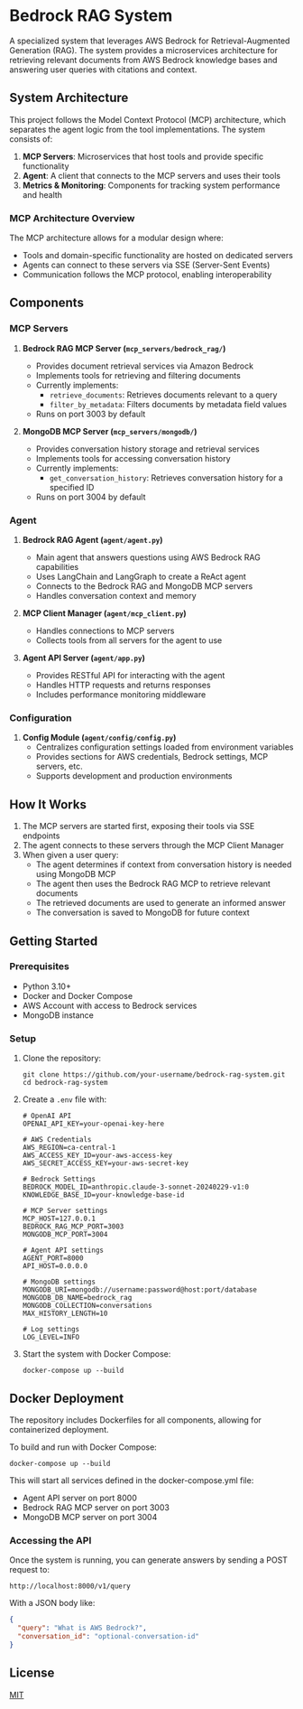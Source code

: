 # Bedrock RAG System

A specialized system that leverages AWS Bedrock for Retrieval-Augmented Generation (RAG). The system provides a microservices architecture for retrieving relevant documents from AWS Bedrock knowledge bases and answering user queries with citations and context.

## System Architecture

This project follows the Model Context Protocol (MCP) architecture, which separates the agent logic from the tool implementations. The system consists of:

1. **MCP Servers**: Microservices that host tools and provide specific functionality
2. **Agent**: A client that connects to the MCP servers and uses their tools
3. **Metrics & Monitoring**: Components for tracking system performance and health

### MCP Architecture Overview

The MCP architecture allows for a modular design where:
- Tools and domain-specific functionality are hosted on dedicated servers
- Agents can connect to these servers via SSE (Server-Sent Events)
- Communication follows the MCP protocol, enabling interoperability

## Components

### MCP Servers

1. **Bedrock RAG MCP Server (`mcp_servers/bedrock_rag/`)**
   - Provides document retrieval services via Amazon Bedrock
   - Implements tools for retrieving and filtering documents
   - Currently implements:
     - `retrieve_documents`: Retrieves documents relevant to a query
     - `filter_by_metadata`: Filters documents by metadata field values
   - Runs on port 3003 by default

2. **MongoDB MCP Server (`mcp_servers/mongodb/`)**
   - Provides conversation history storage and retrieval services
   - Implements tools for accessing conversation history
   - Currently implements:
     - `get_conversation_history`: Retrieves conversation history for a specified ID
   - Runs on port 3004 by default

### Agent

1. **Bedrock RAG Agent (`agent/agent.py`)**
   - Main agent that answers questions using AWS Bedrock RAG capabilities
   - Uses LangChain and LangGraph to create a ReAct agent
   - Connects to the Bedrock RAG and MongoDB MCP servers
   - Handles conversation context and memory

2. **MCP Client Manager (`agent/mcp_client.py`)**
   - Handles connections to MCP servers
   - Collects tools from all servers for the agent to use

3. **Agent API Server (`agent/app.py`)**
   - Provides RESTful API for interacting with the agent
   - Handles HTTP requests and returns responses
   - Includes performance monitoring middleware

### Configuration

1. **Config Module (`agent/config/config.py`)**
   - Centralizes configuration settings loaded from environment variables
   - Provides sections for AWS credentials, Bedrock settings, MCP servers, etc.
   - Supports development and production environments

## How It Works

1. The MCP servers are started first, exposing their tools via SSE endpoints
2. The agent connects to these servers through the MCP Client Manager
3. When given a user query:
   - The agent determines if context from conversation history is needed using MongoDB MCP
   - The agent then uses the Bedrock RAG MCP to retrieve relevant documents
   - The retrieved documents are used to generate an informed answer
   - The conversation is saved to MongoDB for future context

## Getting Started

### Prerequisites

- Python 3.10+
- Docker and Docker Compose
- AWS Account with access to Bedrock services
- MongoDB instance

### Setup

1. Clone the repository:
   ```
   git clone https://github.com/your-username/bedrock-rag-system.git
   cd bedrock-rag-system
   ```

2. Create a `.env` file with:
   ```
   # OpenAI API
   OPENAI_API_KEY=your-openai-key-here

   # AWS Credentials
   AWS_REGION=ca-central-1
   AWS_ACCESS_KEY_ID=your-aws-access-key
   AWS_SECRET_ACCESS_KEY=your-aws-secret-key

   # Bedrock Settings
   BEDROCK_MODEL_ID=anthropic.claude-3-sonnet-20240229-v1:0
   KNOWLEDGE_BASE_ID=your-knowledge-base-id

   # MCP Server settings
   MCP_HOST=127.0.0.1
   BEDROCK_RAG_MCP_PORT=3003
   MONGODB_MCP_PORT=3004

   # Agent API settings
   AGENT_PORT=8000
   API_HOST=0.0.0.0

   # MongoDB settings
   MONGODB_URI=mongodb://username:password@host:port/database
   MONGODB_DB_NAME=bedrock_rag
   MONGODB_COLLECTION=conversations
   MAX_HISTORY_LENGTH=10

   # Log settings
   LOG_LEVEL=INFO
   ```

3. Start the system with Docker Compose:
   ```
   docker-compose up --build
   ```

## Docker Deployment

The repository includes Dockerfiles for all components, allowing for containerized deployment.

To build and run with Docker Compose:

```
docker-compose up --build
```

This will start all services defined in the docker-compose.yml file:
- Agent API server on port 8000
- Bedrock RAG MCP server on port 3003
- MongoDB MCP server on port 3004

### Accessing the API

Once the system is running, you can generate answers by sending a POST request to:
```
http://localhost:8000/v1/query
```

With a JSON body like:
```json
{
  "query": "What is AWS Bedrock?",
  "conversation_id": "optional-conversation-id"
}
```

## License

[MIT](LICENSE)